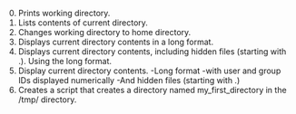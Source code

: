 0. Prints working directory.
1. Lists contents of current directory.
2. Changes working directory to home directory.
3. Displays current directory contents in a long format.
4. Displays current directory contents, including hidden files (starting with .). Using the long format.
5. Display current directory contents.
	-Long format
	-with user and group IDs displayed numerically
	-And hidden files (starting with .)
6. Creates a script that creates a directory named my_first_directory in the /tmp/ directory.
